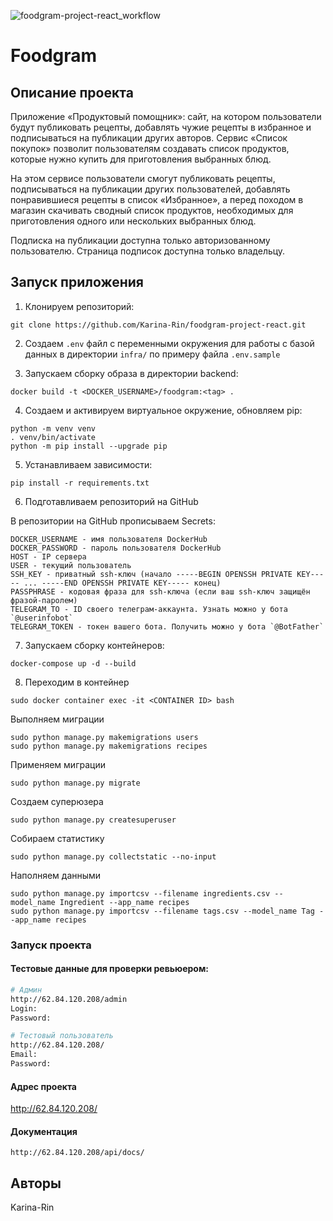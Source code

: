 ![foodgram-project-react_workflow](https://github.com/Karina-Rin/foodgram-project-react/workflows/foodgram-project-react_workflow.yml/badge.svg)

# Foodgram

## Описание проекта
Приложение «Продуктовый помощник»: сайт, на котором пользователи будут 
публиковать рецепты, добавлять чужие рецепты в избранное и подписываться на 
публикации других авторов. Сервис «Список покупок» позволит пользователям 
создавать список продуктов, которые нужно купить для приготовления выбранных 
блюд. 

На этом сервисе пользователи смогут публиковать рецепты, подписываться на 
публикации других пользователей, добавлять понравившиеся рецепты в список 
«Избранное», а перед походом в магазин скачивать сводный список продуктов, 
необходимых для приготовления одного или нескольких выбранных блюд.

Подписка на публикации доступна только авторизованному пользователю. Страница 
подписок доступна только владельцу.


## Запуск приложения

1. Клонируем репозиторий:
```
git clone https://github.com/Karina-Rin/foodgram-project-react.git
```

2. Создаем `.env` файл с переменными окружения для работы с базой данных в 
директории `infra/` по примеру файла `.env.sample`

3. Запускаем сборку образа в директории backend:
```
docker build -t <DOCKER_USERNAME>/foodgram:<tag> .
```

4. Создаем и активируем виртуальное окружение, обновляем pip:
```
python -m venv venv
. venv/bin/activate
python -m pip install --upgrade pip
```

5. Устанавливаем зависимости:
```
pip install -r requirements.txt
```
6. Подготавливаем репозиторий на GitHub

В репозитории на GitHub прописываем Secrets:
```
DOCKER_USERNAME - имя пользователя DockerHub
DOCKER_PASSWORD - пароль пользователя DockerHub
HOST - IP сервера
USER - текущий пользователь
SSH_KEY - приватный ssh-ключ (начало -----BEGIN OPENSSH PRIVATE KEY----- ... -----END OPENSSH PRIVATE KEY----- конец)
PASSPHRASE - кодовая фраза для ssh-ключа (если ваш ssh-ключ защищён фразой-паролем)
TELEGRAM_TO - ID своего телеграм-аккаунта. Узнать можно у бота `@userinfobot`
TELEGRAM_TOKEN - токен вашего бота. Получить можно у бота `@BotFather`
```

7. Запускаем сборку контейнеров:
```
docker-compose up -d --build
```

8. Переходим в контейнер
```
sudo docker container exec -it <CONTAINER ID> bash
```
Выполняем миграции
```
sudo python manage.py makemigrations users
sudo python manage.py makemigrations recipes
```
Применяем миграции
```
sudo python manage.py migrate
```
Создаем суперюзера
```
sudo python manage.py createsuperuser
```
Собираем статистику
```
sudo python manage.py collectstatic --no-input
```
Наполняем данными
```
sudo python manage.py importcsv --filename ingredients.csv --model_name Ingredient --app_name recipes
sudo python manage.py importcsv --filename tags.csv --model_name Tag --app_name recipes
```

### Запуск проекта
#### Тестовые данные для проверки ревьюером:

```bash
# Админ
http://62.84.120.208/admin
Login: 
Password: 

# Тестовый пользователь
http://62.84.120.208/
Email: 
Password: 
```

#### Адрес проекта
http://62.84.120.208/

#### Документация
```
http://62.84.120.208/api/docs/
```

## Авторы
Karina-Rin